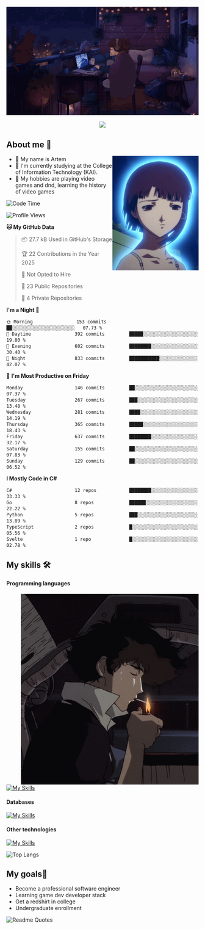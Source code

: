 <div align="center">
  <p>
    <img src="assets/lo-fi.gif">
  </p>
  <p>
    <img src="https://readme-typing-svg.herokuapp.com?color=%2336BCF7&lines=Welcome-to-my-profile&center=true&width=380&height=50&duration=4000&pause=1000">
  </p>
</div>

<div>
  <h2>About me 🚀</h2>
   <div align="center">
    <img src="assets/lain2.gif" align="right" height="300px">
  </div>
  <ul>
    <li>👨 My name is Artem</li>
    <li>🌱 I'm currently studying at the College of Information Technology (KAI).</li>
    <li>👾 My hobbies are playing video games and dnd, learning the history of video games </li>
  </ul>
</div>


<!--START_SECTION:waka-->
![Code Time](http://img.shields.io/badge/Code%20Time-238%20hrs%2017%20mins-blue)

![Profile Views](http://img.shields.io/badge/Profile%20Views-3-blue)

**🐱 My GitHub Data** 

> 📦 27.7 kB Used in GitHub's Storage 
 > 
> 🏆 22 Contributions in the Year 2025
 > 
> 🚫 Not Opted to Hire
 > 
> 📜 23 Public Repositories 
 > 
> 🔑 4 Private Repositories 
 > 
**I'm a Night 🦉** 

```text
🌞 Morning                153 commits         ██░░░░░░░░░░░░░░░░░░░░░░░   07.73 % 
🌆 Daytime                392 commits         █████░░░░░░░░░░░░░░░░░░░░   19.80 % 
🌃 Evening                602 commits         ████████░░░░░░░░░░░░░░░░░   30.40 % 
🌙 Night                  833 commits         ███████████░░░░░░░░░░░░░░   42.07 % 
```
📅 **I'm Most Productive on Friday** 

```text
Monday                   146 commits         ██░░░░░░░░░░░░░░░░░░░░░░░   07.37 % 
Tuesday                  267 commits         ███░░░░░░░░░░░░░░░░░░░░░░   13.48 % 
Wednesday                281 commits         ████░░░░░░░░░░░░░░░░░░░░░   14.19 % 
Thursday                 365 commits         █████░░░░░░░░░░░░░░░░░░░░   18.43 % 
Friday                   637 commits         ████████░░░░░░░░░░░░░░░░░   32.17 % 
Saturday                 155 commits         ██░░░░░░░░░░░░░░░░░░░░░░░   07.83 % 
Sunday                   129 commits         ██░░░░░░░░░░░░░░░░░░░░░░░   06.52 % 
```


**I Mostly Code in C#** 

```text
C#                       12 repos            ████████░░░░░░░░░░░░░░░░░   33.33 % 
Go                       8 repos             ██████░░░░░░░░░░░░░░░░░░░   22.22 % 
Python                   5 repos             ███░░░░░░░░░░░░░░░░░░░░░░   13.89 % 
TypeScript               2 repos             █░░░░░░░░░░░░░░░░░░░░░░░░   05.56 % 
Svelte                   1 repo              █░░░░░░░░░░░░░░░░░░░░░░░░   02.78 % 
```




<!--END_SECTION:waka-->

## My skills 🛠️
#### Programming languages
<div align="center">
  <img src="assets/bebop_smoke.gif" align="right" height="500px">
</div>


[![My Skills](https://skillicons.dev/icons?i=go,cs,python)](https://skillicons.dev)
#### Databases
[![My Skills](https://skillicons.dev/icons?i=mysql,mongodb,postgres)](https://skillicons.dev)
#### Other technologies
[![My Skills](https://skillicons.dev/icons?i=unity,docker,git,wasm,githubactions,kafka)](https://skillicons.dev)

![Top Langs](https://github-readme-stats.vercel.app/api/top-langs/?username=nifle3&layout=compact&theme=nord)


## My goals🚀
- Become a professional software engineer
- Learning game dev developer stack
- Get a redshirt in college
- Undergraduate enrollment

![Readme Quotes](https://quotes-github-readme.vercel.app/api?type=horizontal&theme=nord) 
